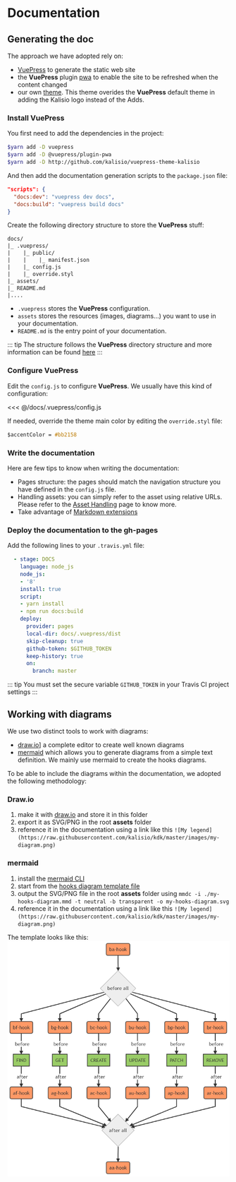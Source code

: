 # Documentation

## Generating the doc

The approach we have adopted rely on: 
* [VuePress](https://vuepress.vuejs.org/) to generate the static web site
* the **VuePress** plugin [pwa](https://vuepress.vuejs.org/plugin/official/plugin-pwa.html) to enable the site to be refreshed when the content changed 
* our own [theme](https://github.com/kalisio/vuepress-theme-kalisio). This theme overides the **VuePress** default theme in adding the Kalisio logo instead of the Adds.

### Install VuePress

You first need to add the dependencies in the project:

```bash
$yarn add -D vuepress
$yarn add -D @vuepress/plugin-pwa
$yarn add -D http://github.com/kalisio/vuepress-theme-kalisio 
```

And then add the documentation generation scripts to the `package.json` file:

```json
"scripts": {
  "docs:dev": "vuepress dev docs",
  "docs:build": "vuepress build docs"
}
```

Create the following directory structure to store the **VuePress** stuff:

```
docs/
|_ .vuepress/
|    |_ public/
|    |    |_ manifest.json
|    |_ config.js
|    |_ override.styl
|_ assets/
|_ README.md
|....
```

* `.vuepress` stores the **VuePress** configuration.
* `assets` stores the resources (images, diagrams...) you want to use in your documentation. 
* `README.md` is the entry point of your documentation. 

::: tip
The structure follows the **VuePress** directory structure and more information can be found [here](https://vuepress.vuejs.org/guide/directory-structure.html)
:::

### Configure VuePress

Edit the `config.js` to configure **VuePress**. We usually have this kind of configuration:

<<< @/docs/.vuepress/config.js

If needed, override the theme main color by editing the `override.styl` file:

```css
$accentColor = #bb2158
```

### Write the documentation

Here are few tips to know when writing the documentation:
* Pages structure: the pages should match the navigation structure you have defined in the `config.js` file.
* Handling assets: you can simply refer to the asset using relative URLs. Please refer to the [Asset Handling](https://vuepress.vuejs.org/guide/assets.html#relative-urls) page to know more.
* Take advantage of [Markdown extensions](https://vuepress.vuejs.org/guide/markdown.html#header-anchors)

### Deploy the documentation to the gh-pages

Add the following lines to your `.travis.yml` file:

```yaml
  - stage: DOCS
    language: node_js
    node_js:
    - '8'
    install: true
    script:
    - yarn install
    - npm run docs:build
    deploy:
      provider: pages
      local-dir: docs/.vuepress/dist
      skip-cleanup: true
      github-token: $GITHUB_TOKEN  
      keep-history: true
      on:
        branch: master
```

::: tip
You must set the secure variable `GITHUB_TOKEN` in your Travis CI project settings
:::


## Working with diagrams

We use two distinct tools to work with diagrams:
* [draw.io](http://draw.io)] a complete editor to create well known diagrams
* [mermaid](https://github.com/knsv/mermaid) which allows you to generate diagrams from a simple text definition. We mainly use mermaid to create the hooks diagrams.

To be able to include the diagrams within the documentation, we adopted the following methodology:

### Draw.io

1. make it with [draw.io](http://draw.io) and store it in this folder
2. export it as SVG/PNG in the root **assets** folder
3. reference it in the documentation using a link like this `![My legend](https://raw.githubusercontent.com/kalisio/kdk/master/images/my-diagram.png)`

### mermaid

1. install the [mermaid CLI](https://github.com/mermaidjs/mermaid.cli)
2. start from the [hooks diagram template file](./hooks-diagram-template.mmd)
3. output the SVG/PNG file in the root **assets** folder using `mmdc -i ./my-hooks-diagram.mmd -t neutral -b transparent -o my-hooks-diagram.svg`
4. reference it in the documentation using a link like this `![My legend](https://raw.githubusercontent.com/kalisio/kdk/master/images/my-diagram.png)`

The template looks like this:
![Hooks Diagram Template](../assets/hooks-diagram-template.png)